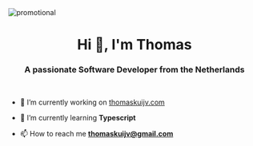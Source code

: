 <img src="https://media.discordapp.net/attachments/1054355603549589557/1054359872973570088/image_30.png?width=1440&height=496" alt="promotional">

<h1 align="center">Hi 👋, I'm Thomas</h1>
<h3 align="center">A passionate Software Developer from the Netherlands</h3>
<br>

- 🔭 I’m currently working on [thomaskuijv.com](https://thomaskuijv.com/)

- 🌱 I’m currently learning **Typescript**

- 📫 How to reach me **thomaskuijv@gmail.com**
